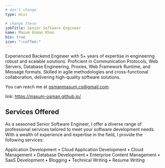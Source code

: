 ```yaml
---
# don't change
type: misc

# change these
jobTitle: Senior Software Engineer
name: Masum Osman Khan
bio: true
icon: ":coffee:"
---
```


<!-- This is me, I'm a software engineer. I have a special interest in Backend API Design and development, databases, and also some frontend works. 

I love to live with Communication Protocols, Web Servers, Database Engineering, Proxies, Web Framework Runtime, and Message formats. 

I've built, launched, and maintained web services, and have learned many lessons along the way. I'm flexible, proactive, and curious. I believe in the craft of software engineering.

I love tackling challenges and I enjoy writing about them. I occasionally make myself available for contract work and consultancy. -->

Experienced Backend Engineer with 5+ years of expertise in engineering robust and
scalable solutions. Proficient in Communication Protocols, Web Servers, Database
Engineering, Proxies, Web Framework Runtime, and Message formats. Skilled in agile
methodologies and cross-functional collaboration, delivering high-quality software
solutions.

You can reach me at osmanmasum.cs@gmail.com.

link: https://masum-osman.github.io/



## Services Offered

As a seasoned Senior Software Engineer, I offer a diverse range of professional services tailored to meet your software development needs. With a wealth of experience and expertise in the field, I provide the following services:

Application Development • Cloud Application Development • Cloud Management • Database Development • Enterprise Content Management • SaaS Development • Blogging • Technical Writing • Resume Writing



<!-- ## Recommendations: -->